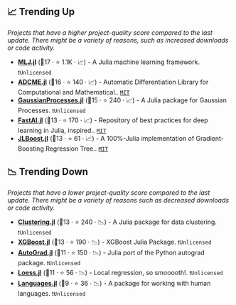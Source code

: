 ## 📈 Trending Up

_Projects that have a higher project-quality score compared to the last update. There might be a variety of reasons, such as increased downloads or code activity._

- <b><a href="https://github.com/alan-turing-institute/MLJ.jl">MLJ.jl</a></b> (🥇17 ·  ⭐ 1.1K · 📈) - A Julia machine learning framework. <code>❗Unlicensed</code>
- <b><a href="https://github.com/kailaix/ADCME.jl">ADCME.jl</a></b> (🥈16 ·  ⭐ 140 · 📈) - Automatic Differentiation Library for Computational and Mathematical.. <code><a href="http://bit.ly/34MBwT8">MIT</a></code>
- <b><a href="https://github.com/STOR-i/GaussianProcesses.jl">GaussianProcesses.jl</a></b> (🥇15 ·  ⭐ 240 · 📈) - A Julia package for Gaussian Processes. <code>❗Unlicensed</code>
- <b><a href="https://github.com/FluxML/FastAI.jl">FastAI.jl</a></b> (🥉13 ·  ⭐ 170 · 📈) - Repository of best practices for deep learning in Julia, inspired.. <code><a href="http://bit.ly/34MBwT8">MIT</a></code>
- <b><a href="https://github.com/xiaodaigh/JLBoost.jl">JLBoost.jl</a></b> (🥉13 ·  ⭐ 61 · 📈) - A 100%-Julia implementation of Gradient-Boosting Regression Tree.. <code><a href="http://bit.ly/34MBwT8">MIT</a></code>

## 📉 Trending Down

_Projects that have a lower project-quality score compared to the last update. There might be a variety of reasons such as decreased downloads or code activity._

- <b><a href="https://github.com/JuliaStats/Clustering.jl">Clustering.jl</a></b> (🥉13 ·  ⭐ 240 · 📉) - A Julia package for data clustering. <code>❗Unlicensed</code>
- <b><a href="https://github.com/dmlc/XGBoost.jl">XGBoost.jl</a></b> (🥉13 ·  ⭐ 190 · 📉) - XGBoost Julia Package. <code>❗Unlicensed</code>
- <b><a href="https://github.com/denizyuret/AutoGrad.jl">AutoGrad.jl</a></b> (🥉11 ·  ⭐ 150 · 📉) - Julia port of the Python autograd package. <code>❗Unlicensed</code>
- <b><a href="https://github.com/JuliaStats/Loess.jl">Loess.jl</a></b> (🥉11 ·  ⭐ 56 · 📉) - Local regression, so smooooth!. <code>❗Unlicensed</code>
- <b><a href="https://github.com/JuliaText/Languages.jl">Languages.jl</a></b> (🥉9 ·  ⭐ 36 · 📉) - A package for working with human languages. <code>❗Unlicensed</code>

